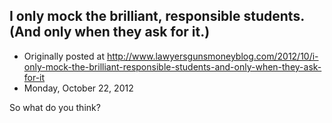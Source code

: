 ## I only mock the brilliant, responsible students. (And only when they ask for it.)

 * Originally posted at http://www.lawyersgunsmoneyblog.com/2012/10/i-only-mock-the-brilliant-responsible-students-and-only-when-they-ask-for-it
 * Monday, October 22, 2012

So what do you think?